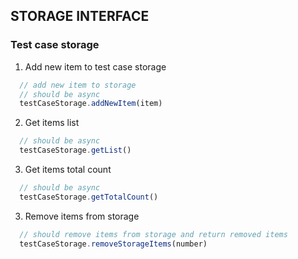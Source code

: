## STORAGE INTERFACE

### Test case storage

1. Add new item to test case storage
```js
  // add new item to storage
  // should be async
  testCaseStorage.addNewItem(item)
```
2. Get items list
```js
  // should be async
  testCaseStorage.getList()
```

3. Get items total count
```js
  // should be async
  testCaseStorage.getTotalCount()
```

3. Remove items from storage
```js
  // should remove items from storage and return removed items
  testCaseStorage.removeStorageItems(number)
```